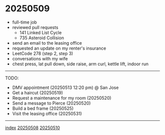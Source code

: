 <head><meta name="viewport" content="width=device-width, initial-scale=1.0, user-scalable=yes" /><meta charset="UTF-8"></head>

# 20250509

- full-time job
- reviewed pull requests
	- 141 Linked List Cycle
	- 735 Asteroid Collision
- send an email to the leasing office
- requested an update on my renter's insurance
- LeetCode 278 (step 2, step 3)
- conversations with my wife
- chest press, lat pull down, side raise, arm curl, kettle lift, indoor run

---

TODO:

- DMV appointment (20250513 12:20 pm) @ San Jose
- Get a haircut (20250519)
- Request a maintenance for my room (20250520)
- Send a message to Pierce (20250520)
- Build a bed frame (20250525)
- Visit the leasing office (20250531)

---

[index](../../index.html)
[20250508](20250508.html)
[20250510](20250510.html)

